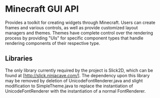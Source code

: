 Minecraft GUI API
=================

Provides a toolkit for creating widgets through Minecraft. Users can 
create frames and various controls, as well as provide customized 
layout managers and themes. Themes have complete control over the 
rendering process by providing "UIs" for specific component types that 
handle rendering components of their respective type.

Libraries
---------

The only library currently required by the project is Slick2D, which can
be found at [http://slick.ninjacave.com/]. The dependency upon this library may
be removed by deletion of UnicodeFontRenderer.java and slight modification
to SimpleTheme.java to replace the instantiation of UnicodeFontRenderer
with the instantiation of a normal FontRenderer.

  [http://slick.ninjacave.com/]: http://slick.ninjacave.com/